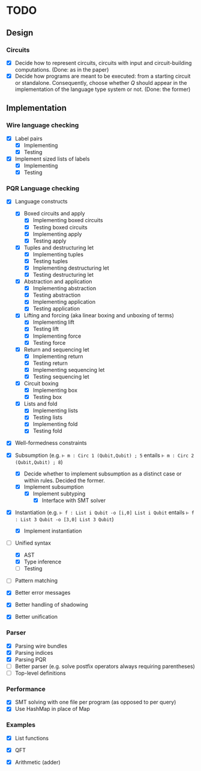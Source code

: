 # TODO

## Design

### Circuits

 - [x] Decide how to represent circuits, circuits with input and circuit-building computations. (Done: as in the paper)
 - [x] Decide how programs are meant to be executed: from a starting circuit or standalone. Consequently, choose whether $Q$ should appear in the implementation of the language type system or not. (Done: the former)

## Implementation

### Wire language checking

- [x] Label pairs
  - [x] Implementing
  - [x] Testing
- [x] Implement sized lists of labels
  - [x] Implementing
  - [x] Testing

### PQR Language checking

- [x] Language constructs
  - [x] Boxed circuits and apply
    - [x] Implementing boxed circuits
    - [x] Testing boxed circuits
    - [x] Implementing apply
    - [x] Testing apply
  - [x] Tuples and destructuring let
    - [x] Implementing tuples
    - [x] Testing tuples
    - [x] Implementing destructuring let
    - [x] Testing destructuring let
  - [x] Abstraction and application
    - [x] Implementing abstraction
    - [x] Testing abstraction
    - [x] Implementing application
    - [x] Testing application
  - [x] Lifting and forcing (aka linear boxing and unboxing of terms)
    - [x] Implementing lift
    - [x] Testing lift
    - [x] Implementing force
    - [x] Testing force
  - [x] Return and sequencing let
    - [x] Implementing return
    - [x] Testing return
    - [x] Implementing sequencing let
    - [x] Testing sequencing let
  - [x] Circuit boxing
    - [x] Implementing box
    - [x] Testing box
  - [x] Lists and fold
    - [x] Implementing lists
    - [x] Testing lists
    - [x] Implementing fold
    - [x] Testing fold
- [x] Well-formedness constraints
- [x] Subsumption (e.g. `⊢ m : Circ 1 (Qubit,Qubit) ; 5` entails `⊢ m : Circ 2 (Qubit,Qubit) ; 8`)
  - [x] Decide whether to implement subsumption as a distinct case or within rules. Decided the former.
  - [x] Implement subsumption
    - [x] Implement subtyping
      - [x] Interface with SMT solver
- [x] Instantiation (e.g. `⊢ f : List i Qubit -o [i,0] List i Qubit` entails `⊢ f : List 3 Qubit -o [3,0] List 3 Qubit`)
  - [x] Implement instantiation

- [ ] Unified syntax
  - [x] AST
  - [x] Type inference
  - [ ] Testing

- [ ] Pattern matching

- [x] Better error messages
- [x] Better handling of shadowing
- [x] Better unification
  
### Parser

- [x] Parsing wire bundles
- [x] Parsing indices
- [x] Parsing PQR
- [ ] Better parser (e.g. solve postfix operators always requiring parentheses)
- [ ] Top-level definitions

### Performance

- [x] SMT solving with one file per program (as opposed to per query)
- [x] Use HashMap in place of Map

### Examples

- [x] List functions
- [x] QFT
- [x] Arithmetic (adder)

